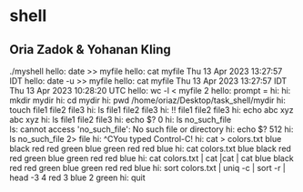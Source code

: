 # shell
## Oria Zadok & Yohanan Kling

./myshell
hello: date >> myfile
hello: cat myfile
Thu 13 Apr 2023 13:27:57 IDT
hello: date -u >> myfile
hello: cat myfile
Thu 13 Apr 2023 13:27:57 IDT
Thu 13 Apr 2023 10:28:20 UTC
hello: wc -l < myfile
2
hello: prompt = hi:
hi: mkdir mydir
hi: cd mydir
hi: pwd
/home/oriaz/Desktop/task_shell/mydir
hi: touch file1 file2 file3
hi: ls
file1  file2  file3
hi: !!
file1  file2  file3
hi: echo abc xyz
abc xyz 
hi: ls
file1  file2  file3
hi: echo $?
0
hi: ls no_such_file    
ls: cannot access 'no_such_file': No such file or directory
hi: echo $?
512
hi: ls no_such_file 2> file
hi: ^CYou typed Control-C!
hi: cat > colors.txt
blue
black
red
red
green
blue
green
red
red
blue
hi: cat colors.txt
blue
black
red
red
green
blue
green
red
red
blue
hi: cat colors.txt | cat |cat | cat
blue
black
red
red
green
blue
green
red
red
blue
hi: sort colors.txt | uniq -c | sort -r | head -3
      4 red
      3 blue
      2 green
hi: quit